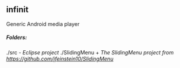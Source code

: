 infinit
------

Generic Android media player

##### Folders:
./src -  *Eclipse project*
./SlidingMenu + *The SlidingMenu project from https://github.com/jfeinstein10/SlidingMenu*
